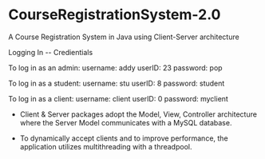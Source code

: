 # CourseRegistrationSystem-2.0
A Course Registration System in Java using Client-Server architecture 

Logging In -- Credientials

To log in as an admin: username: addy
                        userID: 23
                       password: pop
                       
To log in as a student: username: stu
                        userID: 8
                        password: student
                        
To log in as a client: username: client
                       userID: 0
                       password: myclient
                       
- Client & Server packages adopt the Model, View, Controller architecture where the Server Model communicates with a MySQL database.
                       
- To dynamically accept clients and to improve performance, the application utilizes multithreading with a threadpool. 


